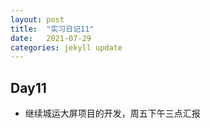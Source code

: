 ```yaml
---
layout: post
title:  "实习日记11"
date:   2021-07-29
categories: jekyll update
---
```


## Day11

- 继续城运大屏项目的开发，周五下午三点汇报